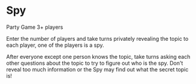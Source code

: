 # Spy

Party Game
3+ players

Enter the number of players and take turns privately revealing the topic to each player, one of the players is a spy.

After everyone except one person knows the topic, take turns asking each other questions about the topic to try to figure out who is the spy.
Don't reveal too much information or the Spy may find out what the secret topic is!
